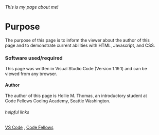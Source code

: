 _This is my page about me!_

# Purpose
The purpose of this page is to inform the viewer about the author of this page and to demonstrate current abilities with HTML, Javascript, and CSS. 

### Software used/required
This page was written in Visual Studio Code (Version 1.19.1) and can be viewed from any browser. 


#### Author
The author of this page is Hollie M. Thomas, an introductory student at Code Fellows Coding Academy, Seattle Washington. 

###### helpful links
[VS Code](www.visualstudio.com) , 
[Code Fellows](https://www.codefellows.org/)